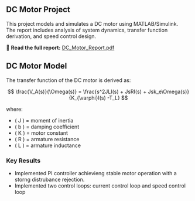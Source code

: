 ## DC Motor Project

This project models and simulates a DC motor using MATLAB/Simulink.  
The report includes analysis of system dynamics, transfer function derivation, and speed control design.

📘 **Read the full report:** [DC_Motor_Report.pdf](./DCmotor.pdf)

## DC Motor Model

The transfer function of the DC motor is derived as:

$$
\frac{V_A(s)}{\Omega(s)} = \frac{s^2JLI(s) + JsRI(s) + Jsk_e\Omega(s)}{K_{\varphi}I(s) -T_L}
$$

where:

- \( J \) = moment of inertia  
- \( b \) = damping coefficient  
- \( K \) = motor constant  
- \( R \) = armature resistance  
- \( L \) = armature inductance

### Key Results
- Implemented PI controller achievieng stable motor operation with a storng distrubance rejection.
- Implemented two control loops: current control loop and speed control loop
